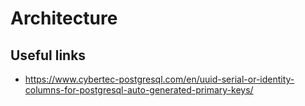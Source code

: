 # Architecture

## Useful links

* https://www.cybertec-postgresql.com/en/uuid-serial-or-identity-columns-for-postgresql-auto-generated-primary-keys/

